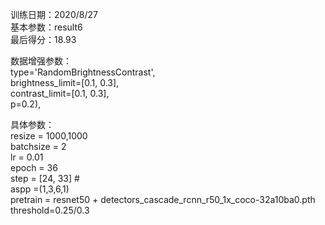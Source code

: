 训练日期：2020/8/27  
基本参数：result6  
最后得分：18.93  


数据增强参数：  
type='RandomBrightnessContrast',  
brightness_limit=[0.1, 0.3],  
contrast_limit=[0.1, 0.3],  
p=0.2),  


具体参数：  
resize = 1000,1000  
batchsize = 2  
lr = 0.01  
epoch = 36  
step = [24, 33] #  
aspp =(1,3,6,1)  
pretrain = resnet50 + detectors_cascade_rcnn_r50_1x_coco-32a10ba0.pth  
threshold=0.25/0.3  
